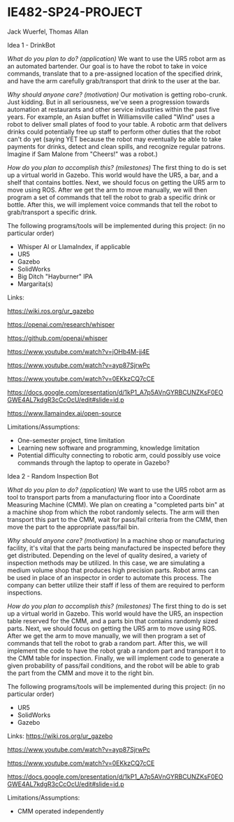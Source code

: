 # IE482-SP24-PROJECT

Jack Wuerfel, Thomas Allan

Idea 1 - DrinkBot

_What do you plan to do? (application)_  We want to use the UR5 robot arm as an automated bartender.  Our goal is to have the robot to take in voice commands, translate that to a pre-assigned location of the specified drink, and have the arm carefully grab/transport that drink to the user at the bar.

_Why should anyone care? (motivation)_  Our motivation is getting robo-crunk.  Just kidding.  But in all seriousness, we've seen a progression towards automation at restaurants and other service industries within the past five years.  For example, an Asian buffet in Williamsville called "Wind" uses a robot to deliver small plates of food to your table.  A robotic arm that delivers drinks could potentially free up staff to perform other duties that the robot can't do yet (saying YET because the robot may eventually be able to take payments for drinks, detect and clean spills, and recognize regular patrons.  Imagine if Sam Malone from "Cheers!" was a robot.)

_How do you plan to accomplish this? (milestones)_  The first thing to do is set up a virtual world in Gazebo.  This world would have the UR5, a bar, and a shelf that contains bottles.  Next, we should focus on getting the UR5 arm to move using ROS.  After we get the arm to move manually, we will then program a set of commands that tell the robot to grab a specific drink or bottle.  After this, we will implement voice commands that tell the robot to grab/transport a specific drink.

The following programs/tools will be implemented during this project: (in no particular order)
- Whisper AI or LlamaIndex, if applicable
- UR5
- Gazebo
- SolidWorks
- Big Ditch "Hayburner" IPA
- Margarita(s)

Links:

https://wiki.ros.org/ur_gazebo

https://openai.com/research/whisper

https://github.com/openai/whisper

https://www.youtube.com/watch?v=jOHb4M-jj4E

https://www.youtube.com/watch?v=ayp87SjrwPc

https://www.youtube.com/watch?v=0EKkzCQ7cCE

https://docs.google.com/presentation/d/1kP1_A7p5AVnGYRBCUNZKsF0EOGWE4AL7kdgR3cCcOcU/edit#slide=id.p

https://www.llamaindex.ai/open-source

Limitations/Assumptions:
- One-semester project, time limitation
- Learning new software and programming, knowledge limitation
- Potential difficulty connecting to robotic arm, could possibly use voice commands through the laptop to operate in Gazebo?

Idea 2 - Random Inspection Bot

_What do you plan to do? (application)_  We want to use the UR5 robot arm as tool to transport parts from a manufacturing floor into a Coordinate Measuring Machine (CMM).  We plan on creating a "completed parts bin" at a machine shop from which the robot randomly selects.  The arm will then transport this part to the CMM, wait for pass/fail criteria from the CMM, then move the part to the appropriate pass/fail bin.

_Why should anyone care? (motivation)_  In a machine shop or manufacturing facility, it's vital that the parts being manufactured be inspected before they get distributed.  Depending on the level of quality desired, a variety of inspection methods may be utilized.  In this case, we are simulating a medium volume shop that produces high precision parts.  Robot arms can be used in place of an inspector in order to automate this process.  The company can better utilize their staff if less of them are required to perform inspections.  

_How do you plan to accomplish this? (milestones)_  The first thing to do is set up a virtual world in Gazebo.  This world would have the UR5, an inspection table reserved for the CMM, and a parts bin that contains randomly sized parts.  Next, we should focus on getting the UR5 arm to move using ROS.  After we get the arm to move manually, we will then program a set of commands that tell the robot to grab a random part.  After this, we will implement the code to have the robot grab a random part and transport it to the CMM table for inspection.  Finally, we will implement code to generate a given probability of pass/fail conditions, and the robot will be able to grab the part from the CMM and move it to the right bin.

The following programs/tools will be implemented during this project: (in no particular order)
- UR5
- SolidWorks
- Gazebo

Links:
https://wiki.ros.org/ur_gazebo

https://www.youtube.com/watch?v=ayp87SjrwPc

https://www.youtube.com/watch?v=0EKkzCQ7cCE

https://docs.google.com/presentation/d/1kP1_A7p5AVnGYRBCUNZKsF0EOGWE4AL7kdgR3cCcOcU/edit#slide=id.p


Limitations/Assumptions:
- CMM operated independently 
